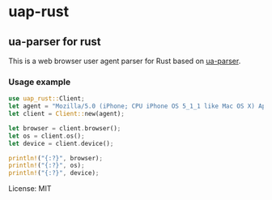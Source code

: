 # uap-rust

## ua-parser for rust

This is a web browser user agent parser for Rust based on
[ua-parser](https://github.com/ua-parser).

### Usage example

```rust
use uap_rust::Client;
let agent = "Mozilla/5.0 (iPhone; CPU iPhone OS 5_1_1 like Mac OS X) AppleWebKit/534.46 (KHTML, like Gecko) Version/5.1 Mobile/9B206 Safari/7534.48.3";
let client = Client::new(agent);

let browser = client.browser();
let os = client.os();
let device = client.device();

println!("{:?}", browser);
println!("{:?}", os);
println!("{:?}", device);
```

License: MIT
